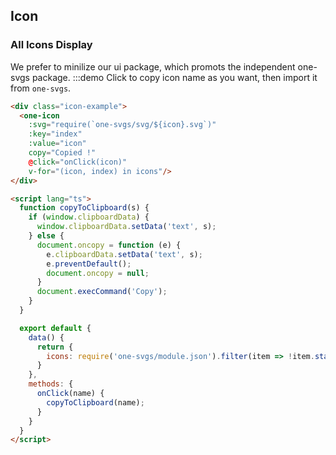 ## Icon

### All Icons Display
We prefer to minilize our ui package, which promots the independent one-svgs package.
:::demo Click to copy icon name as you want, then import it from `one-svgs`.

```html
<div class="icon-example">
  <one-icon
    :svg="require(`one-svgs/svg/${icon}.svg`)"
    :key="index"
    :value="icon"
    copy="Copied !"
    @click="onClick(icon)"
    v-for="(icon, index) in icons"/>
</div>

<script lang="ts">
  function copyToClipboard(s) {
    if (window.clipboardData) {
      window.clipboardData.setData('text', s);
    } else {
      document.oncopy = function (e) {
        e.clipboardData.setData('text', s);
        e.preventDefault();
        document.oncopy = null;
      }
      document.execCommand('Copy');
    }
  }

  export default {
    data() {
      return {
        icons: require('one-svgs/module.json').filter(item => !item.startsWith('no-')),
      }
    },
    methods: {
      onClick(name) {
        copyToClipboard(name);
      }
    }
  }
</script>
```
